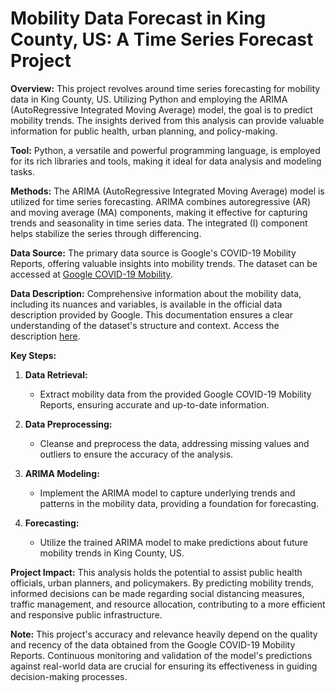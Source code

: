 # Mobility Data Forecast in King County, US: A Time Series Forecast Project

**Overview:**
This project revolves around time series forecasting for mobility data in King County, US. Utilizing Python and employing the ARIMA (AutoRegressive Integrated Moving Average) model, the goal is to predict mobility trends. The insights derived from this analysis can provide valuable information for public health, urban planning, and policy-making.

**Tool:**
Python, a versatile and powerful programming language, is employed for its rich libraries and tools, making it ideal for data analysis and modeling tasks.

**Methods:**
The ARIMA (AutoRegressive Integrated Moving Average) model is utilized for time series forecasting. ARIMA combines autoregressive (AR) and moving average (MA) components, making it effective for capturing trends and seasonality in time series data. The integrated (I) component helps stabilize the series through differencing.

**Data Source:**
The primary data source is Google's COVID-19 Mobility Reports, offering valuable insights into mobility trends. The dataset can be accessed at [Google COVID-19 Mobility](https://www.google.com/covid19/mobility/).

**Data Description:**
Comprehensive information about the mobility data, including its nuances and variables, is available in the official data description provided by Google. This documentation ensures a clear understanding of the dataset's structure and context. Access the description [here](https://support.google.com/covid19-mobility/answer/9824897?hl=en&ref_topic=9822927&sjid=8412158213890960607-NA).

**Key Steps:**
1. **Data Retrieval:**
   - Extract mobility data from the provided Google COVID-19 Mobility Reports, ensuring accurate and up-to-date information.

2. **Data Preprocessing:**
   - Cleanse and preprocess the data, addressing missing values and outliers to ensure the accuracy of the analysis.

3. **ARIMA Modeling:**
   - Implement the ARIMA model to capture underlying trends and patterns in the mobility data, providing a foundation for forecasting.

4. **Forecasting:**
   - Utilize the trained ARIMA model to make predictions about future mobility trends in King County, US.

**Project Impact:**
This analysis holds the potential to assist public health officials, urban planners, and policymakers. By predicting mobility trends, informed decisions can be made regarding social distancing measures, traffic management, and resource allocation, contributing to a more efficient and responsive public infrastructure.

**Note:**
This project's accuracy and relevance heavily depend on the quality and recency of the data obtained from the Google COVID-19 Mobility Reports. Continuous monitoring and validation of the model's predictions against real-world data are crucial for ensuring its effectiveness in guiding decision-making processes.

